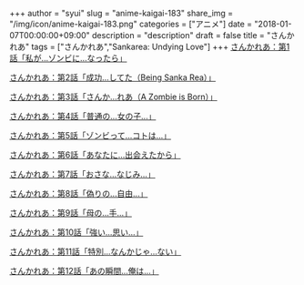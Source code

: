 +++
author = "syui"
slug = "anime-kaigai-183"
share_img = "/img/icon/anime-kaigai-183.png"
categories = ["アニメ"]
date = "2018-01-07T00:00:00+09:00"
description = "description"
draft = false
title = "さんかれあ"
tags = ["さんかれあ","Sankarea: Undying Love"]
+++
<a href="http://asnyaro.blog129.fc2.com/blog-entry-466.html" rel="nofollow" target="_blank" title="さんかれあ：第1話「私が…ゾンビに…なったら」">さんかれあ：第1話「私が…ゾンビに…なったら」</a>

<a href="http://asnyaro.blog129.fc2.com/blog-entry-471.html" rel="nofollow" target="_blank" title="さんかれあ：第2話「成功…してた（Being Sanka Rea）」">さんかれあ：第2話「成功…してた（Being Sanka Rea）」</a>

<a href="http://asnyaro.blog129.fc2.com/blog-entry-474.html" rel="nofollow" target="_blank" title="さんかれあ：第3話「さんか…れあ（A Zombie is Born）」">さんかれあ：第3話「さんか…れあ（A Zombie is Born）」</a>

<a href="http://asnyaro.blog129.fc2.com/blog-entry-481.html" rel="nofollow" target="_blank" title="さんかれあ：第4話「普通の…女の子…」">さんかれあ：第4話「普通の…女の子…」</a>

<a href="http://asnyaro.blog129.fc2.com/blog-entry-487.html" rel="nofollow" target="_blank" title="さんかれあ：第5話「ゾンビって…コトは…」">さんかれあ：第5話「ゾンビって…コトは…」</a>

<a href="http://asnyaro.blog129.fc2.com/blog-entry-492.html" rel="nofollow" target="_blank" title="さんかれあ：第6話「あなたに…出会えたから」">さんかれあ：第6話「あなたに…出会えたから」</a>

<a href="http://asnyaro.blog129.fc2.com/blog-entry-497.html" rel="nofollow" target="_blank" title="さんかれあ：第7話「おさな…なじみ…」">さんかれあ：第7話「おさな…なじみ…」</a>

<a href="http://asnyaro.blog129.fc2.com/blog-entry-502.html" rel="nofollow" target="_blank" title="さんかれあ：第8話「偽りの…自由…」">さんかれあ：第8話「偽りの…自由…」</a>

<a href="http://asnyaro.blog129.fc2.com/blog-entry-507.html" rel="nofollow" target="_blank" title="さんかれあ：第9話「母の…手…」">さんかれあ：第9話「母の…手…」</a>

<a href="http://asnyaro.blog129.fc2.com/blog-entry-512.html" rel="nofollow" target="_blank" title="さんかれあ：第10話「強い…思い…」">さんかれあ：第10話「強い…思い…」</a>

<a href="http://asnyaro.blog129.fc2.com/blog-entry-522.html" rel="nofollow" target="_blank" title="さんかれあ：第11話「特別…なんかじゃ…ない」">さんかれあ：第11話「特別…なんかじゃ…ない」</a>

<a href="http://asnyaro.blog129.fc2.com/blog-entry-527.html" rel="nofollow" target="_blank" title="さんかれあ：第12話「あの瞬間…俺は…」">さんかれあ：第12話「あの瞬間…俺は…」</a>
